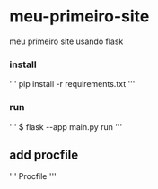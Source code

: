 ﻿# meu-primeiro-site

meu primeiro site usando flask

### install

'''
pip install -r requirements.txt
'''

### run

'''
$ flask --app main.py run
'''

## add procfile

'''
Procfile
'''
